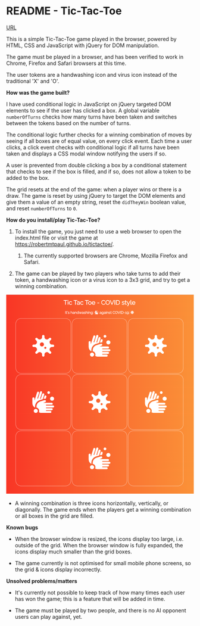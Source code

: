# README - Tic-Tac-Toe

[URL](https://robertmtpaul.github.io/tictactoe/)

This is a simple Tic-Tac-Toe game played in the browser, powered by HTML, CSS and JavaScript with jQuery for DOM manipulation. 

The game must be played in a browser, and has been verified to work in Chrome, Firefox and Safari browsers at this time.

The user tokens are a handwashing icon and virus icon instead of the traditional 'X' and 'O'. 

**How was the game built?**

I have used conditional logic in JavaScript on jQuery targeted DOM elements to see if the user has clicked a box. A global variable `numberOfTurns` checks how many turns have been taken and switches between the tokens based on the number of turns. 

The conditional logic further checks for a winning combination of moves by seeing if all boxes are of equal value, on every click event. Each time a user clicks, a click event checks with conditional logic if all turns have been taken and displays a CSS modal window notifying the users if so.

A user is prevented from double clicking a box by a conditional statement that checks to see if the box is filled, and if so, does not allow a token to be added to the box.

The grid resets at the end of the game: when a player wins or there is a draw. The game is reset by using jQuery to target the DOM elements and give them a value of an empty string, reset the `didTheyWin` boolean value, and reset `numberOfTurns` to `0`.

**How do you install/play Tic-Tac-Toe?**

1. To install the game, you just need to use a web browser to open the index.html file or visit the game at https://robertmtpaul.github.io/tictactoe/. 
    1. The currently supported browsers are Chrome, Mozilla Firefox and Safari.

1. The game can be played by two players who take turns to add their token, a handwashing icon or a virus icon to a 3x3 grid, and try to get a winning combination.

![Screenshot of game](./img/screenshot.png)

- A winning combination is three icons horizontally, vertically, or diagonally. The game ends when the players get a winning combination or all boxes in the grid are filled.

**Known bugs**

- When the browser window is resized, the icons display too large, i.e. outside of the grid. When the browser window is fully expanded, the icons display much smaller than the grid boxes.

- The game currently is not optimised for small mobile phone screens, so the grid & icons display incorrectly.

**Unsolved problems/matters**

- It's currently not possible to keep track of how many times each user has won the game; this is a feature that will be added in time.

- The game must be played by two people, and there is no AI opponent users can play against, yet. 
